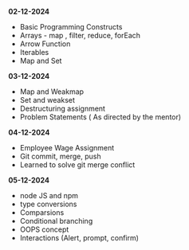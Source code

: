 
**02-12-2024**
- Basic Programming Constructs
- Arrays - map , filter, reduce, forEach
- Arrow Function
- Iterables
- Map and Set

**03-12-2024**
- Map and Weakmap
- Set and weakset
- Destructuring assignment
- Problem Statements ( As directed by the mentor)
 
**04-12-2024**
- Employee Wage Assignment
- Git commit, merge, push
- Learned to solve git merge conflict

**05-12-2024**
- node JS and npm
- type conversions
- Comparsions
- Conditional branching
- OOPS concept
- Interactions (Alert, prompt, confirm) 
  


  
  
